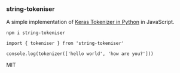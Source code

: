 ### string-tokeniser

A simple implementation of [Keras Tokenizer in Python](https://www.tensorflow.org/api_docs/python/tf/keras/preprocessing/text/Tokenizer) in JavaScript.

```
npm i string-tokeniser
```

```
import { tokeniser } from 'string-tokeniser'

console.log(tokenizer(['hello world', 'how are you?']))
```

MIT
